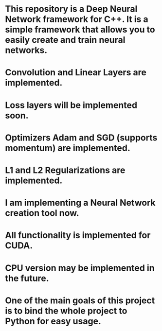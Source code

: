 # This repository is a Deep Neural Network framework for C++. It is a simple framework that allows you to easily create and train neural networks. <br>
# Convolution and Linear Layers are implemented. <br>
# Loss layers will be implemented soon. <br>
# Optimizers Adam and SGD (supports momentum) are implemented. <br>
# L1 and L2 Regularizations are implemented. <br>
# I am implementing a Neural Network creation tool now. <br>
# All functionality is implemented for CUDA. <br>
# CPU version may be implemented in the future. <br>
# One of the main goals of this project is to bind the whole project to Python for easy usage. <br>
